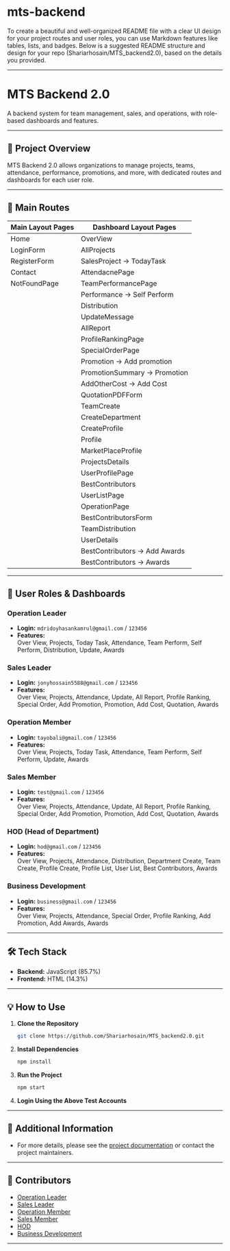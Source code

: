 ﻿# mts-backend
To create a beautiful and well-organized README file with a clear UI design for your project routes and user roles, you can use Markdown features like tables, lists, and badges. Below is a suggested README structure and design for your repo (Shariarhosain/MTS_backend2.0), based on the details you provided.

---

# MTS Backend 2.0

A backend system for team management, sales, and operations, with role-based dashboards and features.

---

## 🚀 Project Overview

MTS Backend 2.0 allows organizations to manage projects, teams, attendance, performance, promotions, and more, with dedicated routes and dashboards for each user role.

---

## 📂 Main Routes

| Main Layout Pages                | Dashboard Layout Pages           |
|----------------------------------|----------------------------------|
| Home                             | OverView                         |
| LoginForm                        | AllProjects                      |
| RegisterForm                     | SalesProject → TodayTask         |
| Contact                          | AttendacnePage                   |
| NotFoundPage                     | TeamPerformancePage              |
|                                  | Performance → Self Perform       |
|                                  | Distribution                     |
|                                  | UpdateMessage                    |
|                                  | AllReport                        |
|                                  | ProfileRankingPage               |
|                                  | SpecialOrderPage                 |
|                                  | Promotion → Add promotion        |
|                                  | PromotionSummary → Promotion     |
|                                  | AddOtherCost → Add Cost          |
|                                  | QuotationPDFForm                 |
|                                  | TeamCreate                       |
|                                  | CreateDepartment                 |
|                                  | CreateProfile                    |
|                                  | Profile                          |
|                                  | MarketPlaceProfile               |
|                                  | ProjectsDetails                  |
|                                  | UserProfilePage                  |
|                                  | BestContributors                 |
|                                  | UserListPage                     |
|                                  | OperationPage                    |
|                                  | BestContributorsForm             |
|                                  | TeamDistribution                 |
|                                  | UserDetails                      |
|                                  | BestContributors → Add Awards    |
|                                  | BestContributors → Awards        |

---

## 👤 User Roles & Dashboards

### Operation Leader
- **Login:** `mdridoyhasankamrul@gmail.com` / `123456`
- **Features:**  
  Over View, Projects, Today Task, Attendance, Team Perform, Self Perform, Distribution, Update, Awards

### Sales Leader
- **Login:** `jonyhossain5588@gmail.com` / `123456`
- **Features:**  
  Over View, Projects, Attendance, Update, All Report, Profile Ranking, Special Order, Add Promotion, Promotion, Add Cost, Quotation, Awards

### Operation Member
- **Login:** `tayobali@gmail.com` / `123456`
- **Features:**  
  Over View, Projects, Today Task, Attendance, Team Perform, Self Perform, Update, Awards

### Sales Member
- **Login:** `test@gmail.com` / `123456`
- **Features:**  
  Over View, Projects, Attendance, Update, All Report, Profile Ranking, Special Order, Add Promotion, Promotion, Add Cost, Quotation, Awards

### HOD (Head of Department)
- **Login:** `hod@gmail.com` / `123456`
- **Features:**  
  Over View, Projects, Attendance, Distribution, Department Create, Team Create, Profile Create, Profile List, User List, Best Contributors, Awards

### Business Development
- **Login:** `business@gmail.com` / `123456`
- **Features:**  
  Over View, Projects, Attendance, Special Order, Profile Ranking, Add Promotion, Add Awards, Awards

---

## 🛠️ Tech Stack

- **Backend:** JavaScript (85.7%)
- **Frontend:** HTML (14.3%)

---

## 💡 How to Use

1. **Clone the Repository**
   ```bash
   git clone https://github.com/Shariarhosain/MTS_backend2.0.git
   ```
2. **Install Dependencies**
   ```bash
   npm install
   ```
3. **Run the Project**
   ```bash
   npm start
   ```
4. **Login Using the Above Test Accounts**

---

## 📄 Additional Information

- For more details, please see the [project documentation](./docs) or contact the project maintainers.

---

## 👏 Contributors

- [Operation Leader](mailto:mdridoyhasankamrul@gmail.com)
- [Sales Leader](mailto:jonyhossain5588@gmail.com)
- [Operation Member](mailto:tayobali@gmail.com)
- [Sales Member](mailto:test@gmail.com)
- [HOD](mailto:hod@gmail.com)
- [Business Development](mailto:business@gmail.com)

---

